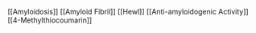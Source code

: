 [[Amyloidosis]]
[[Amyloid Fibril]]
[[Hewl]]
[[Anti-amyloidogenic Activity]]
[[4-Methylthiocoumarin]]
